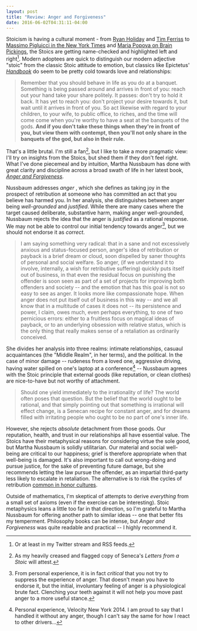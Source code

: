 ```yaml
---
layout: post
title: "Review: Anger and Forgiveness"
date: 2016-06-02T04:31:11-04:00
---
```


Stoicism is having a cultural moment - from [Ryan Holiday][1] and [Tim Ferriss][2] to [Massimo Pigluicci in the New York Times][3] and [Maria Popova on Brain Pickings][4], the Stoics are getting name-checked and highlighted left and right[^1]. Modern adoptees are quick to distinguish our modern adjective "stoic" from the classic Stoic attitude to emotion, but classics like Epictetus' [_Handbook_][5] do seem to be pretty cold towards love and relationships:

> Remember that you should behave in life as you do at a banquet. Something is being passed around and arrives in front of you: reach out your hand take your share politely. It passes: don't try to hold it back. It has yet to reach you: don't project your desire towards it, but wait until it arrives in front of you. So act likewise with regard to your children, to your wife, to public office, to riches, and the time will come come when you're worthy to have a seat at the banquets of the gods. **And if you don't take these things when they're in front of you, but view them with contempt, then you'll not only share in the banquets of the god, but also in their rule.**

That's a little brutal. I'm still a fan[^2], but I like to take a more pragmatic view: I'll try on insights from the Stoics, but shed them if they don't feel right. What I've done piecemeal and by intuition, Martha Nussbaum has done with great clarity and discipline across a broad swath of life in her latest book, [_Anger and Forgiveness_][6].

Nussbaum addresses _anger_ , which she defines as taking joy in the prospect of retribution at someone who has committed an act that you believe has harmed you. In her analysis, she distinguishes between anger being _well-grounded_ and _justified_. While there are many cases where the target caused deliberate, substantive harm, making anger well-grounded, Nussbaum rejects the idea that the anger is _justified_ as a rational response. We may not be able to control our initial tendency towards anger[^3], but we should not endorse it as _correct_.

> I am saying something very radical: that in a sane and not excessively anxious and status-focused person, anger's idea of retribution or payback is a brief dream or cloud, soon dispelled by saner thoughts of personal and social welfare. So anger, (if we understand it to involve, internally, a wish for retributive suffering) quickly puts itself out of business, in that even the residual focus on punishing the offender is soon seen as part of a set of projects for improving both offenders and society -- and the emotion that has this goal is not so easy to see as anger. It looks more like compassionate hope. When anger does not put itself out of business in this way -- and we all know that in a multitude of cases it does not -- its persistence and power, I claim, owes much, even perhaps everything, to one of two pernicious errors: either to a fruitless focus on magical ideas of payback, or to an underlying obsession with relative status, which is the only thing that really makes sense of a retaliation as ordinarily conceived.

She divides her analysis into three realms: intimate relationships, casuaul acquaintances (the "Middle Realm", in her terms), and the political. In the case of minor damage -- rudeness from a loved one, aggressive driving, having water spilled on one's laptop at a conference[^4] -- Nussbaum agrees with the Stoic principle that external goods (like reputation, or clean clothes) are nice-to-have but not worthy of attachment.

> Should one yield immediately to the irrationality of life? The world often poses that question. But the belief that the world ought to be rational, and that simply pointing out that something is irrational will effect change, is a Senecan recipe for constant anger, and for dreams filled with irritating people who ought to be no part of one's inner life.

However, she rejects _absolute_ detachment from those goods. Our reputation, health, and trust in our relationships all have essential value. The Stoics have their metaphysical reasons for considering virtue the sole good, but Martha Nussbaum is solidly utilitarian. Our material and social well-being are critical to our happiness; grief is therefore appropriate when that well-being is damaged. It's also important to call out wrong-doing and pursue justice, for the sake of preventing future damage, but she recommends letting the law pursue the offender, as an impartial third-party less likely to escalate in retaliation. The alternative is to risk the cycles of retribution [common in honor cultures][7].

Outside of mathematics, I'm skeptical of attempts to derive _everything_ from a small set of axioms (even if the exercise can be interesting). Stoic metaphysics leans a little too far in that direction, so I'm grateful to Martha Nussbaum for offering another path to similar ideas -- one that better fits my temperment. Philosophy books can be intense, but _Anger and Forgiveness_ was quite readable and practical -- I highly recommend it.

[^1]:	Or at least in my Twitter stream and RSS feeds.

[^2]:	As my heavily creased and flagged copy of Seneca's _Letters from a Stoic_ will attest.

[^3]:	From personal experience, it is in fact _critical_ that you not try to suppress the experience of anger. That doesn't mean you have to endorse it, but the initial, involuntary feeling of anger is a physiological brute fact. Clenching your teeth against it will not help you move past anger to a more useful stance.

[^4]:	Personal experience, Velocity New York 2014. I am proud to say that I handled it without any anger, though I can't say the same for how I react to other drivers...

[1]:	http://ryanholiday.net/stoicism-a-practical-philosophy-you-can-actually-use/
[2]:	https://www.youtube.com/watch?v=88Ui_nflxkA
[3]:	http://opinionator.blogs.nytimes.com/2015/02/02/how-to-be-a-stoic/?pagewanted=all&_r=0
[4]:	https://www.brainpickings.org/2014/09/01/seneca-on-the-shortness-of-life/
[5]:	http://classics.mit.edu/Epictetus/epicench.html
[6]:	http://www.amazon.com/dp/0199335877
[7]:	https://en.wikipedia.org/wiki/Hatfield%E2%80%93McCoy_feud
